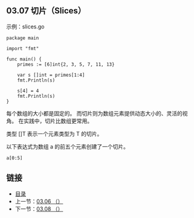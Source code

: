 ## 03.07 切片（Slices）

示例：slices.go

    package main

    import "fmt"

    func main() {
    	primes := [6]int{2, 3, 5, 7, 11, 13}

    	var s []int = primes[1:4]
    	fmt.Println(s)

    	s[4] = 4
    	fmt.Println(s)
    }

每个数组的大小都是固定的。 而切片则为数组元素提供动态大小的、灵活的视角。 在实践中，切片比数组更常用。

类型 []T 表示一个元素类型为 T 的切片。

以下表达式为数组 a 的前五个元素创建了一个切片。

    a[0:5]

## 链接
* [目录](https://github.com/alpha2018/go-zh/blob/master/tour/directory.md)
* 上一节：[03.06 （）](https://github.com/alpha2018/go-zh/blob/master/tour/03.06.md)
* 下一节：[03.08 （）](https://github.com/alpha2018/go-zh/blob/master/tour/03.08.md)
